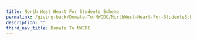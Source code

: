 ```yaml
---
title: North West Heart For Students Scheme
permalink: /giving-back/Donate-To-NWCDC/NorthWest-Heart-For-StudentsScheme
description: ""
third_nav_title: Donate To NWCDC
---
```

